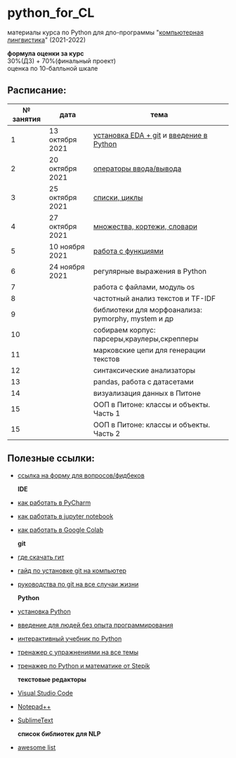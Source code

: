 # python_for_CL
материалы курса по Python для дпо-программы "[компьютерная лингвистика](https://addenda.hse.ru/computational-linguistics)" (2021-2022)

**формула оценки за курс**<br>
30%(ДЗ) + 70%(финальный проект)<br>
оценка по 10-балльной шкале
  
## Расписание: 

|№ занятия|дата|тема|
|-|-|-|
|1|13 октября 2021|[установка EDA + git](https://github.com/nstsj/python_for_CL/blob/master/slides/Python%20%26%20Git%20-%20%D0%BB%D0%B5%D0%BA%D1%86%D0%B8%D1%8F1%20(2021).pdf) и [введение в Python](https://github.com/nstsj/python_for_CL/blob/master/notebooks/python_intro.ipynb)|
|2|20 октября 2021|[операторы ввода/вывода](https://github.com/nstsj/python_for_CL/blob/master/notebooks/input%2Coutput.ipynb)|
|3|25 октября 2021|[списки, циклы](https://github.com/nstsj/python_for_CL/blob/master/notebooks/lists%2Ccycles.ipynb)|
|4|27 октября 2021|[множества, кортежи, словари](https://github.com/nstsj/python_for_CL/blob/master/notebooks/tuples%2C%20sets%2C%20dicts.ipynb)|
|5|10 ноября 2021|[работа с функциями](https://github.com/nstsj/python_for_CL/blob/master/notebooks/Python%20functions.ipynb)|
|6|24 ноября 2021|регулярные выражения в Python|
|7||работа с файлами, модуль os|
|8||частотный анализ текстов и TF-IDF|
|9||библиотеки для морфоанализа: pymorphy, mystem и др|
|10||собираем корпус: парсеры,краулеры,скрепперы|
|11||марковские цепи для генерации текстов|
|12||синтаксические анализаторы|
|13||pandas, работа с датасетами|
|14||визуализация данных в Питоне|
|15||ООП в Питоне: классы и объекты. Часть 1|
|15||ООП в Питоне: классы и объекты. Часть 2|


## Полезные ссылки:

* [ссылка на форму для вопросов/фидбеков](https://forms.gle/3aycLhcVfpPmZCA77)<br>

  **IDE**
* [как работать в PyCharm](https://py-charm.blogspot.com/2017/09/blog-post.html)
* [как работать в jupyter notebook](https://devpractice.ru/python-lesson-6-work-in-jupyter-notebook/)
* [как работать в Google Colab](https://towardsdatascience.com/getting-started-with-google-colab-f2fff97f594c) <br>

  **git**
* [где скачать гит](https://git-scm.com/downloads)
* [гайд по установке git на компьютер](https://githowto.com/ru)
* [руководства по git на все случаи жизни](https://guides.github.com/) <br>

  **Python**
* [установка Python](https://www.python.org/downloads/)
* [введение для людей без опыта программирования](https://wiki.python.org/moin/BeginnersGuide/NonProgrammers)
* [интерактивный учебник по Python](https://snakify.org/ru)
* [тренажер с упражнениями на все темы](https://www.w3resource.com/python-exercises/python-basic-exercises.php) 
* [тренажер по Python и математике от Stepik](https://stepik.org/course/3356/promo#toc) <br>

  **текстовые редакторы**
* [Visual Studio Code](https://code.visualstudio.com/)
* [Notepad++](https://notepad-plus-plus.org/downloads/v7.7.1/)
* [SublimeText](https://www.sublimetext.com/3) <br>


  **список библиотек для NLP**
* [awesome list](https://github.com/keon/awesome-nlp#user-content-python)
